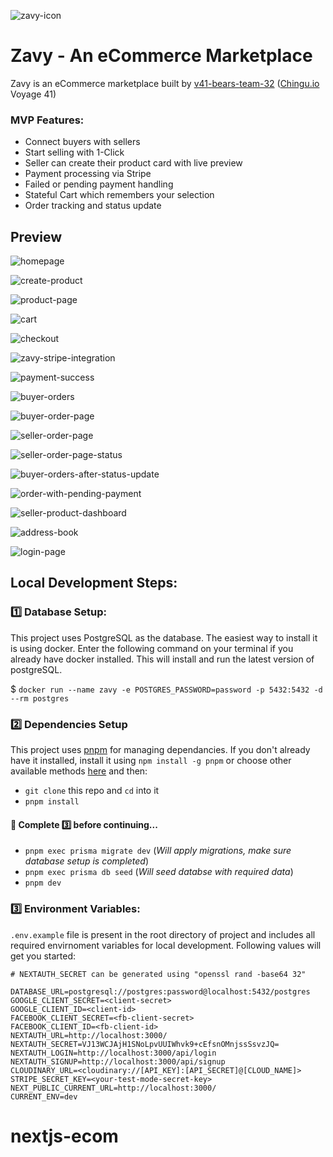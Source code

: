 ![zavy-icon](https://raw.githubusercontent.com/chingu-voyages/v41-bears-team-32/main/public/favicon.ico)

# Zavy - An eCommerce Marketplace

Zavy is an eCommerce marketplace built by [v41-bears-team-32](https://github.com/chingu-voyages/v41-bears-team-32) ([Chingu.io](https://www.chingu.io/) Voyage 41)

### MVP Features:

- Connect buyers with sellers
- Start selling with 1-Click
- Seller can create their product card with live preview
- Payment processing via Stripe
- Failed or pending payment handling
- Stateful Cart which remembers your selection
- Order tracking and status update

## Preview

![homepage](https://raw.githubusercontent.com/arslanastral/zavy-ecommerce/main/preview/Homepage.png)

![create-product](https://raw.githubusercontent.com/arslanastral/zavy-ecommerce/main/preview/create-product.png)

![product-page](https://raw.githubusercontent.com/arslanastral/zavy-ecommerce/main/preview/product-page.png)

![cart](https://raw.githubusercontent.com/arslanastral/zavy-ecommerce/main/preview/cart.png)

![checkout](https://raw.githubusercontent.com/arslanastral/zavy-ecommerce/main/preview/checkout.png)

![zavy-stripe-integration](https://raw.githubusercontent.com/arslanastral/zavy-ecommerce/main/preview/custom-stripe.png)

![payment-success](https://raw.githubusercontent.com/arslanastral/zavy-ecommerce/main/preview/payment-success.png)

![buyer-orders](https://raw.githubusercontent.com/arslanastral/zavy-ecommerce/main/preview/buyer-order.png)

![buyer-order-page](https://raw.githubusercontent.com/arslanastral/zavy-ecommerce/main/preview/buyer-order-page.png)

![seller-order-page](https://raw.githubusercontent.com/arslanastral/zavy-ecommerce/main/preview/seller-order-page.png)

![seller-order-page-status](https://raw.githubusercontent.com/arslanastral/zavy-ecommerce/main/preview/seller-order-page-status.png)

![buyer-orders-after-status-update](https://raw.githubusercontent.com/arslanastral/zavy-ecommerce/main/preview/buyer-orders-updated-status.png)

![order-with-pending-payment](https://raw.githubusercontent.com/arslanastral/zavy-ecommerce/main/preview/buyer-order-page-pending-payment.png)

![seller-product-dashboard](https://raw.githubusercontent.com/arslanastral/zavy-ecommerce/main/preview/seller-products.png)

![address-book](https://raw.githubusercontent.com/arslanastral/zavy-ecommerce/main/preview/address-book.png)

![login-page](https://raw.githubusercontent.com/arslanastral/zavy-ecommerce/main/preview/login.png)

## Local Development Steps:

### 1️⃣ Database Setup:

This project uses PostgreSQL as the database. The easiest way to install it is using docker. Enter the following command on your terminal if you already have docker installed. This will install and run the latest version of postgreSQL.

$ `docker run --name zavy -e POSTGRES_PASSWORD=password -p 5432:5432 -d --rm postgres`

### 2️⃣ Dependencies Setup

This project uses [pnpm](https://pnpm.io/) for managing dependancies. If you don't already have it installed, install it using `npm install -g pnpm` or choose other available methods [here](https://pnpm.io/installation) and then:

- `git clone` this repo and `cd` into it
- `pnpm install`

#### 🛑 Complete 3️⃣ before continuing...

- `pnpm exec prisma migrate dev` (_Will apply migrations, make sure database setup is completed_)
- `pnpm exec prisma db seed` (_Will seed databse with required data_)
- `pnpm dev`

### 3️⃣ Environment Variables:

`.env.example` file is present in the root directory of project and includes all required envirnoment variables for local development. Following values will get you started:

```
# NEXTAUTH_SECRET can be generated using "openssl rand -base64 32"

DATABASE_URL=postgresql://postgres:password@localhost:5432/postgres
GOOGLE_CLIENT_SECRET=<client-secret>
GOOGLE_CLIENT_ID=<client-id>
FACEBOOK_CLIENT_SECRET=<fb-client-secret>
FACEBOOK_CLIENT_ID=<fb-client-id>
NEXTAUTH_URL=http://localhost:3000/
NEXTAUTH_SECRET=VJ13WCJAjH1SNoLpvUUIWhvk9+cEfsnOMnjssSsvzJQ=
NEXTAUTH_LOGIN=http://localhost:3000/api/login
NEXTAUTH_SIGNUP=http://localhost:3000/api/signup
CLOUDINARY_URL=<cloudinary://[API_KEY]:[API_SECRET]@[CLOUD_NAME]>
STRIPE_SECRET_KEY=<your-test-mode-secret-key>
NEXT_PUBLIC_CURRENT_URL=http://localhost:3000/
CURRENT_ENV=dev
```
# nextjs-ecom
